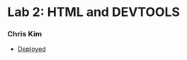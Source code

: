# Lab 2: HTML and DEVTOOLS
### Chris Kim
- [Deployed](https://shkimsito.github.io/sp23-cse110-lab2/)

